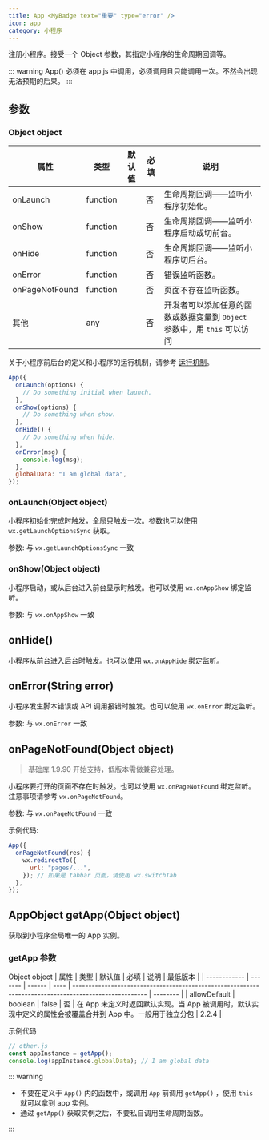 ```yaml
---
title: App <MyBadge text="重要" type="error" />
icon: app
category: 小程序
---
```


注册小程序。接受一个 Object 参数，其指定小程序的生命周期回调等。

::: warning
App() 必须在 app.js 中调用，必须调用且只能调用一次。不然会出现无法预期的后果。
:::

<!-- more -->

## 参数

### Object object

| 属性           | 类型     | 默认值 | 必填 | 说明                                                                     |
| -------------- | -------- | ------ | ---- | ------------------------------------------------------------------------ |
| onLaunch       | function |        | 否   | 生命周期回调——监听小程序初始化。                                         |
| onShow         | function |        | 否   | 生命周期回调——监听小程序启动或切前台。                                   |
| onHide         | function |        | 否   | 生命周期回调——监听小程序切后台。                                         |
| onError        | function |        | 否   | 错误监听函数。                                                           |
| onPageNotFound | function |        | 否   | 页面不存在监听函数。                                                     |
| 其他           | any      |        | 否   | 开发者可以添加任意的函数或数据变量到 `Object` 参数中，用 `this` 可以访问 |

关于小程序前后台的定义和小程序的运行机制，请参考 [运行机制](run.md)。

```js
App({
  onLaunch(options) {
    // Do something initial when launch.
  },
  onShow(options) {
    // Do something when show.
  },
  onHide() {
    // Do something when hide.
  },
  onError(msg) {
    console.log(msg);
  },
  globalData: "I am global data",
});
```

### onLaunch(Object object)

小程序初始化完成时触发，全局只触发一次。参数也可以使用 `wx.getLaunchOptionsSync` 获取。

参数: 与 `wx.getLaunchOptionsSync` 一致

### onShow(Object object)

小程序启动，或从后台进入前台显示时触发。也可以使用 `wx.onAppShow` 绑定监听。

参数: 与 `wx.onAppShow` 一致

## onHide()

小程序从前台进入后台时触发。也可以使用 `wx.onAppHide` 绑定监听。

## onError(String error)

小程序发生脚本错误或 API 调用报错时触发。也可以使用 `wx.onError` 绑定监听。

参数: 与 `wx.onError` 一致

## onPageNotFound(Object object)

> 基础库 1.9.90 开始支持，低版本需做兼容处理。

小程序要打开的页面不存在时触发。也可以使用 `wx.onPageNotFound` 绑定监听。注意事项请参考 `wx.onPageNotFound`。

参数: 与 `wx.onPageNotFound` 一致

示例代码:

```js
App({
  onPageNotFound(res) {
    wx.redirectTo({
      url: "pages/...",
    }); // 如果是 tabbar 页面，请使用 wx.switchTab
  },
});
```

## AppObject getApp(Object object)

获取到小程序全局唯一的 App 实例。

### getApp 参数

Object object
| 属性 | 类型 | 默认值 | 必填 | 说明 | 最低版本 |
| ------------ | ------- | ------ | ---- | ----------------------------------------------------------------------------------------------------- | -------- |
| allowDefault | boolean | false | 否 | 在 App 未定义时返回默认实现。当 App 被调用时，默认实现中定义的属性会被覆盖合并到 App 中。一般用于独立分包 | 2.2.4 |

示例代码

```js
// other.js
const appInstance = getApp();
console.log(appInstance.globalData); // I am global data
```

::: warning

- 不要在定义于 `App()` 内的函数中，或调用 `App` 前调用 `getApp()` ，使用 `this` 就可以拿到 app 实例。
- 通过 `getApp()` 获取实例之后，不要私自调用生命周期函数。

:::
